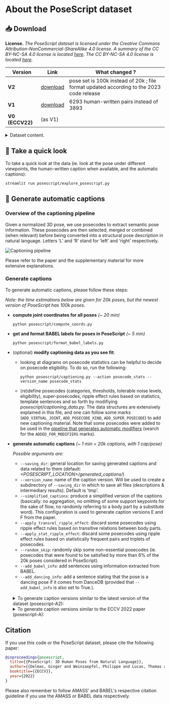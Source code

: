 # About the PoseScript dataset

## :inbox_tray: Download

**License.**
*The PoseScript dataset is licensed under the Creative Commons Attribution-NonCommercial-ShareAlike 4.0 license.
A summary of the CC BY-NC-SA 4.0 license is located [here](https://creativecommons.org/licenses/by-nc-sa/4.0/).
The CC BY-NC-SA 4.0 license is located [here](https://creativecommons.org/licenses/by-nc-sa/4.0/legalcode).*

| Version | Link | What changed ? |
|---|---|---|
| **V2** | [download](https://download.europe.naverlabs.com/ComputerVision/PoseScript/posescript_release_v2.zip) | pose set is 100k instead of 20k ; file format updated according to the 2023 code release |
| **V1** | [download](https://download.europe.naverlabs.com/ComputerVision/PoseScript/posescript_dataset_release.zip) | 6293 human-written pairs instead of 3893 |
| **V0 (ECCV22)** | (as V1) | |


<details>
<summary>Dataset content.</summary>

* a file linking each pose ID to the reference of its corresponding pose sequence in AMASS, and its frame index;
* a file linking each pose ID with its descriptions (separate files for automatically generated captions and human-written ones);
* files listing pose IDs for each split.

Please refer to the provided README for more details.
</details>


## :crystal_ball: Take a quick look

To take a quick look at the data (ie. look at the pose under different viewpoints, the human-written caption when available, and the automatic captions):

```
streamlit run posescript/explore_posescript.py
```

## :page_with_curl: Generate automatic captions

### Overview of the captioning pipeline

Given a normalized 3D pose, we use posecodes to extract semantic pose information. These posecodes are then selected, merged or combined (when relevant) before being converted into a structural pose description in natural language. Letters ‘L’ and ‘R’ stand for ‘left’ and ‘right’ respectively.

![Captioning pipeline](../../../images/captioning_pipeline.png)

Please refer to the paper and the supplementary material for more extensive explanations.

### Generate captions

To generate automatic captions, please follow these steps:

*Note: the time estimations below are given for 20k poses, but the newest version of PoseScript has 100k poses.*

- **compute joint coordinates for all poses** _(~ 20 min)_
	```
	python posescript/compute_coords.py
	```

- **get and format BABEL labels for poses in PoseScript** _(~ 5 min)_
	```
	python posescript/format_babel_labels.py
	```	

- (optional) **modify captioning data as you see fit**:
	- looking at diagrams on posecode statistics can be helpful to decide on posecode eligibility. To do so, run the following:
		```
		python posescript/captioning.py --action posecode_stats --version_name posecode_stats
		```
	- (re)define posecodes (categories, thresholds, tolerable noise levels, eligibility), super-posecodes, ripple effect rules based on statistics, template sentences and so forth by modifiying *posescript/captioning_data.py*. The data structures are extensively explained in this file, and one can follow some marks (`ADD_VIRTUAL_JOINT`, `ADD_POSECODE_KIND`, `ADD_SUPER_POSECODE`) to add new captioning material. Note that some posecodes were added to be used in the [pipeline that generates automatic modifiers](../posefix/README.md) (search for the `ADDED_FOR_MODIFIERS` marks).


- **generate automatic captions** _(~ 1 min = 20k captions, with 1 cap/pose)_

	*Possible arguments are:*
    - `--saving_dir`: general location for saving generated captions and data related to them (default: *<POSESCRIPT_LOCATION>/generated_captions/*)
    - `--version_name`: name of the caption version. Will be used to create a subdirectory of `--saving_dir` in which to save all files (descriptions & intermediary results). Default is 'tmp'.
	- `--simplified_captions`: produce a simplified version of the captions (basically: no aggregation, no omitting of some support keypoints for the sake of flow, no randomly referring to a body part by a substitute word). This configuration is used to generate caption versions E and F from the paper.
    - `--apply_transrel_ripple_effect`: discard some posecodes using ripple effect rules based on transitive relations between body parts.
    - `--apply_stat_ripple_effect`: discard some posecodes using ripple effect rules based on statistically frequent pairs and triplets of posecodes.
    - `--random_skip`: randomly skip some non-essential posecodes (ie. posecodes that were found to be satisfied by more than 6% of the 20k poses considered in PoseScript).
    - `--add_babel_info`: add sentences using information extracted from BABEL.
    - `--add_dancing_info`: add a sentence stating that the pose is a dancing pose if it comes from DanceDB (provided that `--add_babel_info` is also set to True.).

	<br>
	
	<details>
	  <summary>To generate caption versions similar to the latest version of the dataset (posescript-A2):</summary>

	| Version | Command |
	|---------|---------|
	| N2      | `python posescript/captioning.py --version_name captions_n2 --random_skip --simplified_captions` |
	| N6      | `python posescript/captioning.py --version_name captions_n6 --random_skip --add_babel_info --add_dancing_info` |
	| N7      | `python posescript/captioning.py --version_name captions_n7 --random_skip --apply_transrel_ripple_effect --apply_stat_ripple_effect` |

	*Note that some posecodes were added since, for the release of PoseFix and PoseEmbroider.*
	</details>

	<details>
	  <summary>To generate caption versions similar to the ECCV 2022 paper (posescript-A):</summary>

	| Version | Command |
	|---------|---------|
	| A       | `python posescript/captioning.py --version_name captions_A --apply_transrel_ripple_effect --apply_stat_ripple_effect --random_skip --add_babel_info --add_dancing_info` |
	| B       | `python posescript/captioning.py --version_name captions_B --random_skip --add_babel_info --add_dancing_info` |
	| C       | `python posescript/captioning.py --version_name captions_C --random_skip --add_babel_info` |
	| D       | `python posescript/captioning.py --version_name captions_D --random_skip` |
	| E       | `python posescript/captioning.py --version_name captions_E --random_skip --simplified_captions` |
	| F       | `python posescript/captioning.py --version_name captions_F --simplified_captions` |

	*Note that some posecodes were added since, for the release of PoseFix and PoseEmbroider.*
	</details>



## Citation

If you use this code or the PoseScript dataset, please cite the following paper:

```bibtex
@inproceedings{posescript,
  title={{PoseScript: 3D Human Poses from Natural Language}},
  author={{Delmas, Ginger and Weinzaepfel, Philippe and Lucas, Thomas and Moreno-Noguer, Francesc and Rogez, Gr\'egory}},
  booktitle={{ECCV}},
  year={2022}
}
```

Please also remember to follow AMASS' and BABEL's respective citation guideline if you use the AMASS or BABEL data respectively.